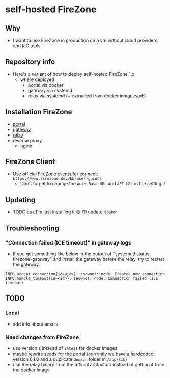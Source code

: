 # self-hosted FireZone

## Why

- I want to use FireZone in production on a vm without cloud providers and IaC tools

## Repository info

- Here's a variant of how to deploy self-hosted FireZone 1.x
  - where deployed
    - portal via docker
    - gateway via systemd
    - relay via systemd (+ extracted from docker image :sad:)

## Installation FireZone

- [portal](./portal/README.md)
- [gateway](./gateway/README.md)
- [relay](./relay/README.md)
- reverse proxy
  - [nginx](./reverse-proxy/nginx/README.md)

## FireZone Client

- Use official FireZone clients for connect: `https://www.firezone.dev/kb/user-guides`
  - Don't forget to change the `Auth Base URL` and `API URL` in the settings!

## Updating

- TODO cuz I'm just installing it :smile: I'll update it later

## Troubleshooting

### "Connection failed (ICE timeout)" in gateway logs

- If you got something like below in the output of "systemctl status firezone-gateway" and install the gateway before the relay, try to restart the gateway.

```
INFO accept_connection{id=<id>}: snownet::node: Created new connection
INFO handle_timeout{id=<id>}: snownet::node: Connection failed (ICE timeout)
```

## TODO

### Local

- add info about emails

### Need changes from FireZone
- use version `1` instead of `latest` for docker images
- maybe rewrite seeds for the portal (currently we have a hardcoded version 0.1.0 and a duplicate `domain` folder in `/app/lib`)
- use the relay binary from the official artifact url instead of getting it from the docker image
